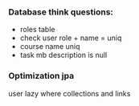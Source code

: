 ### Database think questions:
* roles table
* check user role + name = uniq
* course name uniq
* task mb description is null 


### Optimization jpa 
user lazy where collections and links 